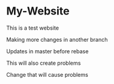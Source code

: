 # My-Website

This is a test website

Making more changes in another branch

Updates in master before rebase

This will also create problems

Change that will cause problems
